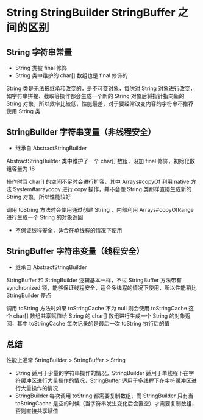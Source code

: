 # String StringBuilder StringBuffer 之间的区别



## String 字符串常量

- String 类被 final 修饰
- String 类中维护的 char[] 数组也是 final 修饰的

String 类是无法被继承和改变的，是不可变对象，每次对 String 对象进行改变，如字符串拼接、截取等操作都会生成一个新的 String 对象后将指针指向新的 String 对象，所以效率比较低，性能最差，对于要经常改变内容的字符串不推荐使用 String 类



## StringBuilder 字符串变量（非线程安全）

- 继承自 AbstractStringBuilder

AbstractStringBuilder 类中维护了一个 char[] 数组，没加 final 修饰，初始化数组容量为 16

操作时当 char[] 的空间不足时会进行扩容，其中 Arrays#copyOf 利用 native 方法 System#arraycopy  进行 copy 操作，并不会像 String 类那样直接生成新的 String 对象，所以性能较好

调用 toString 方法时会使用通过创建 String ，内部利用 Arrays#copyOfRange 进行生成一个 String 的对象返回

- 不保证线程安全，适合在单线程的情况下使用

## StringBuffer 字符串变量（线程安全）

- 继承自 AbstractStringBuilder

StringBuffer 和 StringBuilder 逻辑基本一样，不过 StringBuffer 方法带有 synchronized 锁，能够保证线程安全，适合多线程的情况下使用，所以性能稍比 StringBuilder 差点

调用 toString 方法时如果 toStringCache 不为 null 则会使用 toStringCache 这个 char[] 数组共享赋值给 String 的 char[] 数组进行生成一个 String 的对象返回，其中 toStringCache 每次记录的是最后一次 toString 执行后的值



## 总结

性能上通常 StringBuilder > StringBuffer > String

- String 适用于少量的字符串操作的情况，StringBuilder 适用于单线程下在字符缓冲区进行大量操作的情况，StringBuffer 适用于多线程下在字符缓冲区进行大量操作的情况
- StringBuilder 每次调用 toString 都需要复制数组，而 StringBuilder 只有当 toStringCache 是空的时候（当字符串发生变化后会置空）才需要复制数组，否则直接共享赋值